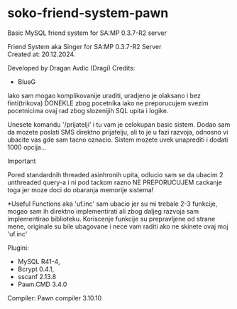 # soko-friend-system-pawn
 Basic MySQL friend system for SA:MP 0.3.7-R2 server


Friend System aka Singer for SA:MP 0.3.7-R2 Server<br>
Created at: 20.12.2024.

Developed by Dragan Avdic (Dragi)
Credits:<br>
- BlueG


Iako sam mogao komplikovanije uraditi, uradjeno je olaksano i bez finti(trikova) DONEKLE zbog pocetnika iako ne preporucujem svezim pocetnicima ovaj rad zbog slozenijih SQL upita i logike.

Unesete komandu '/prijatelji' i tu vam je celokupan basic sistem. Dodao sam da mozete poslati SMS direktno prijatelju, ali to je u fazi razvoja, odnosno vi ubacite vas gde sam tacno oznacio. Sistem mozete uvek unaprediti i dodati 1000 opcija...

> [!IMPORTANT]
>Pored standardnih threaded asinhronih upita, odlucio sam se da ubacim 2 unthreaded query-a i ni pod tackom razno NE PREPORUCUJEM cackanje toga jer moze doci do obaranja memorije sistema!


*Useful Functions aka 'uf.inc' sam ubacio jer su mi trebale 2-3 funkcije, mogao sam ih direktno implementirati ali zbog daljeg razvoja sam implementirao biblioteku. Koriscenje funkcije su prepravljene od strane mene, originale su bile ubagovane i nece vam raditi ako ne skinete ovaj moj 'uf.inc'

Plugini:<br>
- MySQL R41-4,
- Bcrypt 0.4.1,
- sscanf 2.13.8
- Pawn.CMD 3.4.0

Compiler: Pawn compiler 3.10.10